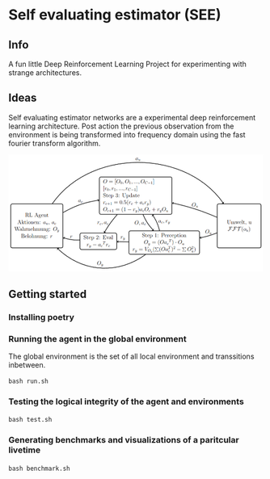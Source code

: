# Self evaluating estimator (SEE)

## Info

A fun little Deep Reinforcement Learning Project for experimenting with strange architectures.

## Ideas

Self evaluating estimator networks are a experimental deep reinforcement learning architecture. Post action the previous observation from the environment is being transformed into frequency domain using the fast fourier transform algorithm.

![Self Evaluating Estimator Network](docs/images/SEE.png)

## Getting started

### Installing poetry

### Running the agent in the global environment

The global environment is the set of all local environment and transsitions inbetween.

`bash run.sh`

### Testing the logical integrity of the agent and environments

`bash test.sh`

### Generating benchmarks and visualizations of a paritcular livetime

`bash benchmark.sh`